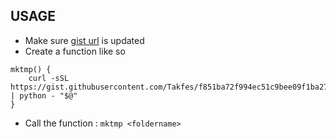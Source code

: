 ## USAGE

- Make sure [gist url](https://gist.github.com/Takfes/f851ba72f994ec51c9bee09f1ba27417) is updated
- Create a function like so

```{bash}
mktmp() {
    curl -sSL https://gist.githubusercontent.com/Takfes/f851ba72f994ec51c9bee09f1ba27417/raw/5d7965b9feb90b6bf8f63113704860e18c620a16/main.py | python - "$@"
}
```

- Call the function : `mktmp <foldername>`
